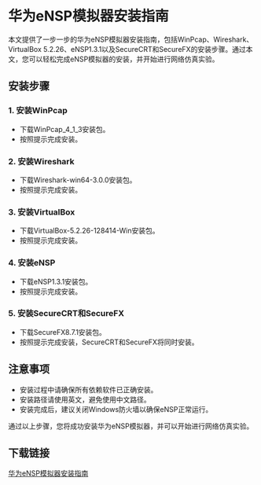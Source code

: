 # 华为eNSP模拟器安装指南

本文提供了一步一步的华为eNSP模拟器安装指南，包括WinPcap、Wireshark、VirtualBox 5.2.26、eNSP1.3.1以及SecureCRT和SecureFX的安装步骤。通过本文，您可以轻松完成eNSP模拟器的安装，并开始进行网络仿真实验。

## 安装步骤

### 1. 安装WinPcap
- 下载WinPcap_4_1_3安装包。
- 按照提示完成安装。

### 2. 安装Wireshark
- 下载Wireshark-win64-3.0.0安装包。
- 按照提示完成安装。

### 3. 安装VirtualBox
- 下载VirtualBox-5.2.26-128414-Win安装包。
- 按照提示完成安装。

### 4. 安装eNSP
- 下载eNSP1.3.1安装包。
- 按照提示完成安装。

### 5. 安装SecureCRT和SecureFX
- 下载SecureFX8.7.1安装包。
- 按照提示完成安装，SecureCRT和SecureFX将同时安装。

## 注意事项
- 安装过程中请确保所有依赖软件已正确安装。
- 安装路径请使用英文，避免使用中文路径。
- 安装完成后，建议关闭Windows防火墙以确保eNSP正常运行。

通过以上步骤，您将成功安装华为eNSP模拟器，并可以开始进行网络仿真实验。

## 下载链接

[华为eNSP模拟器安装指南](https://pan.quark.cn/s/8ba1d3f923b9)